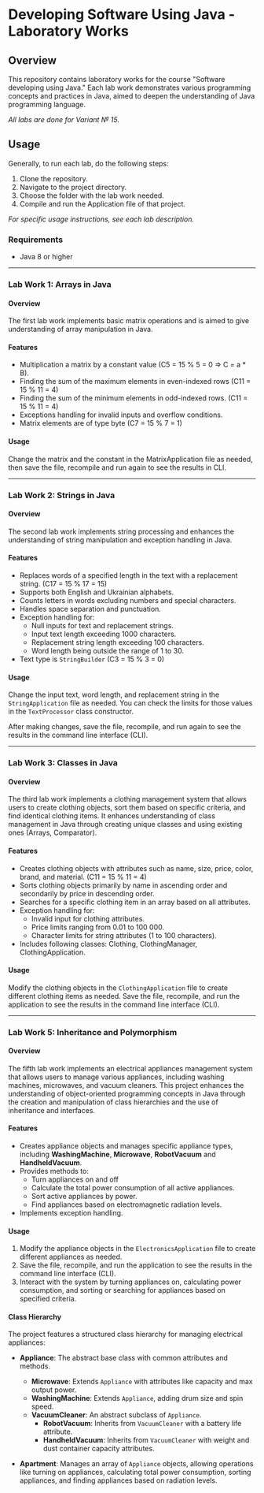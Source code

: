 # Developing Software Using Java - Laboratory Works

## Overview
This repository contains laboratory works for the course "Software developing using Java." Each lab work demonstrates various programming concepts and practices in Java, aimed to deepen the understanding of Java programming language. 

*All labs are done for Variant № 15.*

## Usage
Generally, to run each lab, do the following steps:
1. Clone the repository.
2. Navigate to the project directory.
3. Choose the folder with the lab work needed.
4. Compile and run the Application file of that project.

*For specific usage instructions, see each lab description.*

### Requirements
- Java 8 or higher

--- 
### Lab Work 1: Arrays in Java

#### Overview
The first lab work implements basic matrix operations and is aimed to give understanding of array manipulation in Java.

#### Features
- Multiplication a matrix by a constant value (C5 = 15 % 5 = 0 => C = a * B).
- Finding the sum of the maximum elements in even-indexed rows (C11 = 15 % 11 = 4)
- Finding the sum of the minimum elements in odd-indexed rows. (C11 = 15 % 11 = 4)
- Exceptions handling for invalid inputs and overflow conditions.
- Matrix elements are of type byte (C7 = 15 % 7 = 1)


#### Usage
Change the matrix and the constant in the MatrixApplication file as needed, then save the file, recompile and run again to see the results in CLI.

--- 
### Lab Work 2: Strings in Java

#### Overview
The second lab work implements string processing and enhances the understanding of string manipulation and exception handling in Java.

#### Features
- Replaces words of a specified length in the text with a replacement string. (C17 = 15 % 17 = 15)
- Supports both English and Ukrainian alphabets.
- Counts letters in words excluding numbers and special characters.
- Handles space separation and punctuation.
- Exception handling for:
  - Null inputs for text and replacement strings.
  - Input text length exceeding 1000 characters.
  - Replacement string length exceeding 100 characters.
  - Word length being outside the range of 1 to 30.
- Text type is `StringBuilder` (C3 = 15 % 3 = 0)

#### Usage
Change the input text, word length, and replacement string in the `StringApplication` file as needed. You can check the limits for those values in the `TextProcessor` class constructor.

After making changes, save the file, recompile, and run again to see the results in the command line interface (CLI).

--- 
### Lab Work 3: Classes in Java

#### Overview
The third lab work implements a clothing management system that allows users to create clothing objects, sort them based on specific criteria, and find identical clothing items. It enhances understanding of class management in Java through creating unique classes and using existing ones (Arrays, Comparator).

#### Features
- Creates clothing objects with attributes such as name, size, price, color, brand, and material. (C11 = 15 % 11 = 4)
- Sorts clothing objects primarily by name in ascending order and secondarily by price in descending order.
- Searches for a specific clothing item in an array based on all attributes.
- Exception handling for:
  - Invalid input for clothing attributes.
  - Price limits ranging from 0.01 to 100 000.
  - Character limits for string attributes (1 to 100 characters).
- Includes following classes: Clothing, ClothingManager, ClothingApplication.

#### Usage
Modify the clothing objects in the `ClothingApplication` file to create different clothing items as needed.
Save the file, recompile, and run the application to see the results in the command line interface (CLI).

---
### Lab Work 5: Inheritance and Polymorphism

#### Overview
The fifth lab work implements an electrical appliances management system that allows users to manage various appliances, including washing machines, microwaves, and vacuum cleaners. This project enhances the understanding of object-oriented programming concepts in Java through the creation and manipulation of class hierarchies and the use of inheritance and interfaces.

#### Features
- Creates appliance objects and manages specific appliance types, including **WashingMachine**, **Microwave**, **RobotVacuum** and **HandheldVacuum**.
- Provides methods to:
  - Turn appliances on and off
  - Calculate the total power consumption of all active appliances.
  - Sort active appliances by power.
  - Find appliances based on electromagnetic radiation levels.
- Implements exception handling.

#### Usage
1. Modify the appliance objects in the `ElectronicsApplication` file to create different appliances as needed.
2. Save the file, recompile, and run the application to see the results in the command line interface (CLI).
3. Interact with the system by turning appliances on, calculating power consumption, and sorting or searching for appliances based on specified criteria.

#### Class Hierarchy
The project features a structured class hierarchy for managing electrical appliances:
- **Appliance**: The abstract base class with common attributes and methods.
  - **Microwave**: Extends `Appliance` with attributes like capacity and max output power.
  - **WashingMachine**: Extends `Appliance`, adding drum size and spin speed.
  - **VacuumCleaner**: An abstract subclass of `Appliance`.
    - **RobotVacuum**: Inherits from `VacuumCleaner` with a battery life attribute.
    - **HandheldVacuum**: Inherits from `VacuumCleaner` with weight and dust container capacity attributes.

- **Apartment**: Manages an array of `Appliance` objects, allowing operations like turning on appliances, calculating total power consumption, sorting appliances, and finding appliances based on radiation levels.